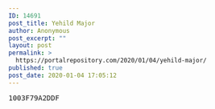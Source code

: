 ```yaml
---
ID: 14691
post_title: Yehild Major
author: Anonymous
post_excerpt: ""
layout: post
permalink: >
  https://portalrepository.com/2020/01/04/yehild-major/
published: true
post_date: 2020-01-04 17:05:12
---
```

<pre>1003F79A2DDF</pre>